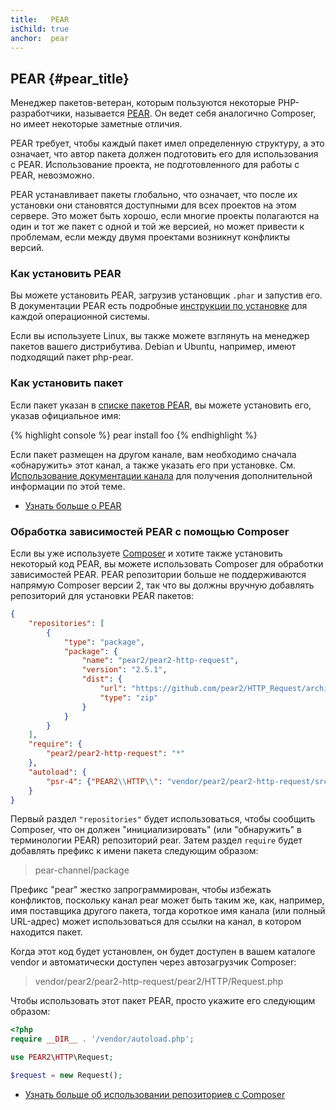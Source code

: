 ```yaml
---
title:   PEAR
isChild: true
anchor:  pear
---
```


## PEAR {#pear_title}

Менеджер пакетов-ветеран, которым пользуются некоторые PHP-разработчики, называется [PEAR][1]. Он ведет себя
аналогично Composer, но имеет некоторые заметные отличия.

PEAR требует, чтобы каждый пакет имел определенную структуру, а это означает, что автор пакета должен подготовить его
для использования с PEAR. Использование проекта, не подготовленного для работы с PEAR, невозможно.

PEAR устанавливает пакеты глобально, что означает, что после их установки они становятся доступными для всех проектов
на этом сервере. Это может быть хорошо, если многие проекты полагаются на один и тот же пакет с одной и той же версией,
но может привести к проблемам, если между двумя проектами возникнут конфликты версий.

### Как установить PEAR

Вы можете установить PEAR, загрузив установщик `.phar` и запустив его. В документации PEAR есть подробные
[инструкции по установке][2] для каждой операционной системы.

Если вы используете Linux, вы также можете взглянуть на менеджер пакетов вашего дистрибутива.
Debian и Ubuntu, например, имеют подходящий пакет php-pear.

### Как установить пакет

Если пакет указан в [списке пакетов PEAR][3], вы можете установить его, указав официальное имя:

{% highlight console %}
pear install foo
{% endhighlight %}

Если пакет размещен на другом канале, вам необходимо сначала «обнаружить» этот канал, а также указать его при установке.
См. [Использование документации канала][4] для получения дополнительной информации по этой теме.

* [Узнать больше о PEAR][1]

### Обработка зависимостей PEAR с помощью Composer

Если вы уже используете [Composer][5] и хотите также установить некоторый код PEAR, вы можете использовать Composer для
обработки зависимостей PEAR. PEAR репозитории больше не поддерживаются напрямую Composer версии 2, так что вы должны вручную добавлять репозиторий для установки PEAR пакетов:

```json
{
    "repositories": [
        {
            "type": "package",
            "package": {
                "name": "pear2/pear2-http-request",
                "version": "2.5.1",
                "dist": {
                    "url": "https://github.com/pear2/HTTP_Request/archive/refs/heads/master.zip",
                    "type": "zip"
                }
            }
        }
    ],
    "require": {
        "pear2/pear2-http-request": "*"
    },
    "autoload": {
        "psr-4": {"PEAR2\\HTTP\\": "vendor/pear2/pear2-http-request/src/HTTP/"}
    }
}
```

Первый раздел `"repositories"` будет использоваться, чтобы сообщить Composer, что он должен "инициализировать"
(или "обнаружить" в терминологии PEAR) репозиторий pear. Затем раздел `require` будет добавлять префикс к имени пакета
следующим образом:

> pear-channel/package

Префикс "pear" жестко запрограммирован, чтобы избежать конфликтов, поскольку канал pear может быть таким же, как, например,
имя поставщика другого пакета, тогда короткое имя канала (или полный URL-адрес) может использоваться для ссылки на канал,
в котором находится пакет.

Когда этот код будет установлен, он будет доступен в вашем каталоге vendor и автоматически доступен через автозагрузчик Composer:

> vendor/pear2/pear2-http-request/pear2/HTTP/Request.php

Чтобы использовать этот пакет PEAR, просто укажите его следующим образом:

```php
<?php
require __DIR__ . '/vendor/autoload.php';

use PEAR2\HTTP\Request;

$request = new Request();
```

* [Узнать больше об использовании репозиториев с Composer][6]

[1]: https://pear.php.net/
[2]: https://pear.php.net/manual/installation.getting.php
[3]: https://pear.php.net/packages.php
[4]: https://pear.php.net/manual/guide.users.commandline.channels.php
[5]: /#composer_and_packagist
[6]: https://getcomposer.org/doc/05-repositories.md
